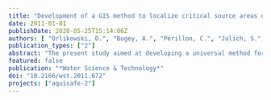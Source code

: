 ```yaml
---
title: "Development of a GIS method to localize critical source areas of diffuse nitrate pollution"
date: 2011-01-01
publishDate: 2020-05-25T15:14:06Z
authors: [ "Orlikowski, D.", "Bugey, A.", "Périllon, C.", "Julich, S.", "Guégain, S.", "Soyeux, E.", "matzinger" ]
publication_types: ["2"]
abstract: "The present study aimed at developing a universal method for the localization of critical source areas (CSAs) of diffuse nitrate (NO3-) pollution in rural catchments with low data availability. Based on existing methods, land use, soil, slope, riparian buffer strips and distance to surface waters were identified as the most relevant indicator parameters for diffuse agricultural NO3- parameters were averaged in a GIS-overlay to localize areas with low, medium and high risk of NO3- pollution. The five parameters were averaged in a GIS-overlay to localize areas with low, medium and high risk of NO3- pollution. A first application of the GIS approach to the Ic catchment in France, showed that identified CSAs were in good agreement with results from river monitoring and numerical modelling. Additionally, the GIS approach showed low sensitivity to single parameters, which makes it robust to varying data availability. As a result, the tested GIS-approach provides a promising, easy-to-use CSA identification concept, applicable for a wide range of rural catchments."
featured: false
publication: "*Water Science & Technology*"
doi: "10.2166/wst.2011.672"
projects: ["aquisafe-2"]
---
```


